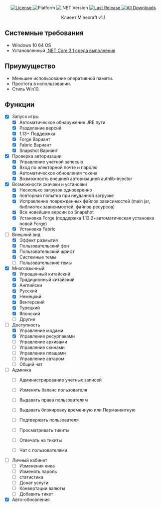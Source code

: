 <p align="center">
  <p align="center">
    <a href="https://github.com/LNDSera/ClientAutoUpdate/blob/main/LICENSE">
      <img src="https://img.shields.io/github/license/LNDsera/ClientAutoUpdate.svg" alt="License" />
    </a>
    <a>
      <img src="https://img.shields.io/badge/platform-win--64-lightgrey.svg" alt="Platform">
    </a>
        <a>
      <img src="https://img.shields.io/badge/.NET%20Core-%3E%3D3.1-blueviolet.svg" alt=".NET Version">
    </a>
    <a href="https://github.com/LNDSera/ClientAutoUpdate/releases">
      <img src="https://img.shields.io/github/release/LNDSera/ClientAutoUpdate/all.svg" alt="Last Release">
          <a href="https://github.com/LNDSera/ClientAutoUpdate/releases">
      <img src="https://img.shields.io/github/downloads/LNDSera/ClientAutoUpdate/total.svg" alt="All Downloads" />
    </a>
    </a>
  </p>
  <p align="center">Клиент Minecraft v1.1</p>
</p>

## Системные требования
* Windows 10 64 OS
* Установленный [.NET Core 3.1 среда выполнения](https://dotnet.microsoft.com/download/dotnet-core/3.1)

## Приумущество 

*  Меньшее использование оперативной памяти.
*  Простота в использовании.
*  Стиль Win10.

## Функции

- [x] Запуск игры
  - [x] Автоматическое обнаружение JRE пути
  - [x] Разделение версий
  - [x] 1.13+ Поддержка
  - [x] Forge Вариант
  - [x] Fabric Вариант
  - [x] Snapshot Вариант

- [x] Проверка авторизации
  - [x] Управление учетной запесью
  - [x] Вход по электорной почте и паролю
  - [x] Автоматическое обновления токена
  - [x] Возможность внешней авторизацией authlib-injector

- [x] Возможности скачаки и установки
  - [x] Несколько загрузок одноверенно
  - [x] повторная попытка при неудачной загрузке
  - [x] Исправление поврежденных файлов зависимостей (main jar, библиотек зависимостей, файлов ресурсов)
  - [x] Все новейшие версии со Snapshot
  - [x] Установка Forge (поддержка 1.13.2+автоматическая установка новой Forge)
  - [x] Установка Fabric

- [ ] Внешний вид
  - [x] Эффект размытия
  - [x] Пользовательский фон
  - [x] Пользовательский шрифт
  - [x] Системные темы
  - [ ] Пользовательские темы

- [x] Многоязычный 
  - [x] Упрощенный китайский
  - [x] Традиционный китайский
  - [x] Английски
  - [x] Русский
  - [x] Немецкий
  - [x] Венгерский
  - [x] Турецкий
  - [x] Японский
  - [ ] Другие

- [ ] Доступность
  - [x] Управление модами
  - [x] Управление ресурпаками
  - [ ] Управление архивами
  - [ ] Управление скинами
  - [ ] Управление плащами
  - [ ] Управление автаром
  - [ ] Общий чат

- [ ] Админка
  - [ ] Администрирование учетных записей
  - [ ] Изменять баланс пользователя 
  - [ ] Выдавать права пользователям
  - [ ] Выдавать блокировку временную или Перманентную
  - [ ] Подтвержать пользователя
  - [ ] Просматривать тикиты
  - [ ] Отвечать на тикиты
  - [ ] Чат с пользователями


- [ ] Личный кабинет
  - [ ] Изменения ника
  - [ ] Изменять пароль
  - [ ] статистика
  - [ ] Донат услуги
  - [ ] Конвертации валюты
  - [ ] Добавить тикет

- [x] Авто-обновления
